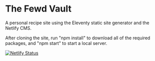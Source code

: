 # The Fewd Vault
A personal recipe site using the Eleventy static site generator and the Netlify CMS.

After cloning the site, run "npm install" to download all of the required packages, and "npm start" to start a local server.

[![Netlify Status](https://api.netlify.com/api/v1/badges/f63f9ddd-6bb3-4cbd-814a-ccad178deef6/deploy-status)](https://app.netlify.com/sites/fewdvault/deploys)
